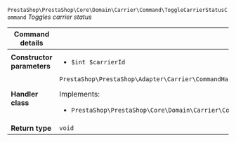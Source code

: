 `PrestaShop\PrestaShop\Core\Domain\Carrier\Command\ToggleCarrierStatusCommand`
_Toggles carrier status_

| Command details            |    |
| -------------------------- | -- |
| **Constructor parameters** | <ul> <li>`$int $carrierId`</li> </ul> |
| **Handler class**          | `PrestaShop\PrestaShop\Adapter\Carrier\CommandHandler\ToggleCarrierStatusHandler`  <p> Implements: </p> <ul>  <li>`PrestaShop\PrestaShop\Core\Domain\Carrier\CommandHandler\ToggleCarrierStatusHandlerInterface`</li>  |
| **Return type** |  `void`  |
